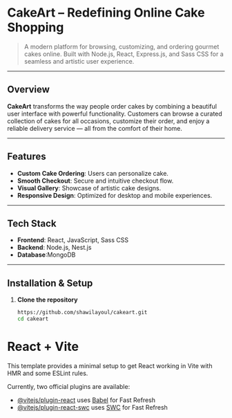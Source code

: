 # CakeArt – Redefining Online Cake Shopping

> A modern platform for browsing, customizing, and ordering gourmet cakes online. Built with Node.js, React, Express.js, and Sass CSS for a seamless and artistic user experience.

---

##  Overview

**CakeArt** transforms the way people order cakes by combining a beautiful user interface with powerful functionality. Customers can browse a curated collection of cakes for all occasions, customize their order, and enjoy a reliable delivery service — all from the comfort of their home.

---

## Features

-  **Custom Cake Ordering**: Users can personalize cake.
- **Smooth Checkout**: Secure and intuitive checkout flow.
-  **Visual Gallery**: Showcase of artistic cake designs.
-  **Responsive Design**: Optimized for desktop and mobile experiences.

---

## Tech Stack

- **Frontend**: React, JavaScript, Sass CSS
- **Backend**: Node.js, Nest.js
- **Database**:MongoDB

---

## Installation & Setup

1. **Clone the repository**
   ```bash
   https://github.com/shawilayoul/cakeart.git
   cd cakeart

# React + Vite

This template provides a minimal setup to get React working in Vite with HMR and some ESLint rules.

Currently, two official plugins are available:

- [@vitejs/plugin-react](https://github.com/vitejs/vite-plugin-react/blob/main/packages/plugin-react/README.md) uses [Babel](https://babeljs.io/) for Fast Refresh
- [@vitejs/plugin-react-swc](https://github.com/vitejs/vite-plugin-react-swc) uses [SWC](https://swc.rs/) for Fast Refresh
